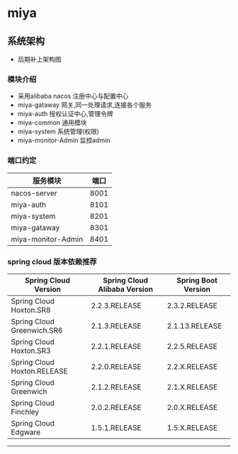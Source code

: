 # miya

## 系统架构

- 后期补上架构图

### 模块介绍

- 采用alibaba nacos 注册中心与配置中心
- miya-gataway 网关,同一处理请求,连接各个服务
- miya-auth 授权认证中心,管理令牌
- miya-common 通用模块
- miya-system 系统管理(权限)
- miya-monitor-Admin 监控admin

### 端口约定

| 服务模块     | 端口 |
| ------------ | ---- |
| nacos-server | 8001 |
| miya-auth    | 8101 |
| miya-system  | 8201 |
| miya-gataway | 8301 |
| miya-monitor-Admin | 8401 |



### spring cloud 版本依赖推荐

| Spring Cloud Version        | Spring Cloud Alibaba Version | Spring Boot Version |
| --------------------------- | ---------------------------- | ------------------- |
| Spring Cloud Hoxton.SR8     | 2.2.3.RELEASE                | 2.3.2.RELEASE       |
| Spring Cloud Greenwich.SR6  | 2.1.3.RELEASE                | 2.1.13.RELEASE       |
| Spring Cloud Hoxton.SR3     | 2.2.1.RELEASE                | 2.2.5.RELEASE       |
| Spring Cloud Hoxton.RELEASE | 2.2.0.RELEASE                | 2.2.X.RELEASE       |
| Spring Cloud Greenwich      | 2.1.2.RELEASE                | 2.1.X.RELEASE       |
| Spring Cloud Finchley       | 2.0.2.RELEASE                | 2.0.X.RELEASE       |
| Spring Cloud Edgware        | 1.5.1.RELEASE                | 1.5.X.RELEASE       |

---
